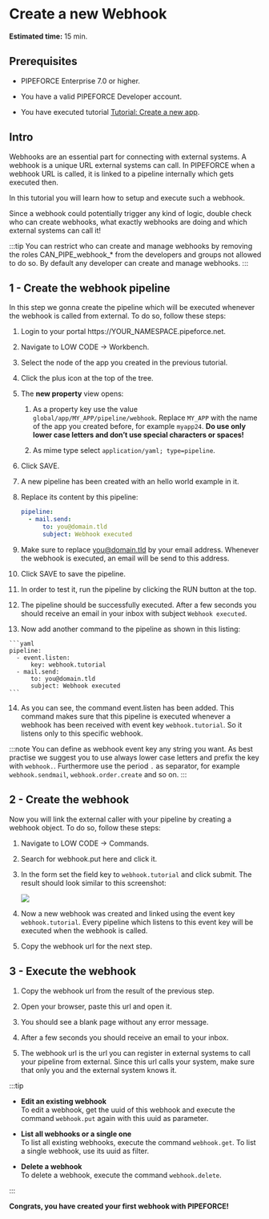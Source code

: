 # Create a new Webhook

**Estimated time:** 15 min.

## Prerequisites

*   PIPEFORCE Enterprise 7.0 or higher.
    
*   You have a valid PIPEFORCE Developer account.
    
*   You have executed tutorial [Tutorial: Create a new app](https://logabit.atlassian.net/wiki/spaces/DEVEX/pages/2151284934/Tutorial%3A+Create+a+new+app).
    

## Intro

Webhooks are an essential part for connecting with external systems. A webhook is a unique URL external systems can call. In PIPEFORCE when a webhook URL is called, it is linked to a pipeline internally which gets executed then.

In this tutorial you will learn how to setup and execute such a webhook.

Since a webhook could potentially trigger any kind of logic, double check who can create webhooks, what exactly webhooks are doing and which external systems can call it!  
  
:::tip 
You can restrict who can create and manage webhooks by removing the roles CAN\_PIPE\_webhook\_\* from the developers and groups not allowed to do so. By default any developer can create and manage webhooks.
:::

## 1 - Create the webhook pipeline


In this step we gonna create the pipeline which will be executed whenever the webhook is called from external. To do so, follow these steps:

1.  Login to your portal https://YOUR\_NAMESPACE.pipeforce.net.
    
2.  Navigate to LOW CODE → Workbench.
    
3.  Select the node of the app you created in the previous tutorial.
    
4.  Click the plus icon at the top of the tree.
    
5.  The **new property** view opens:
    
    1.  As a property key use the value `global/app/MY_APP/pipeline/webhook`. Replace `MY_APP` with the name of the app you created before, for example `myapp24`. **Do use only lower case letters and don’t use special characters or spaces!**
        
    2.  As mime type select `application/yaml; type=pipeline`.
        
6.  Click SAVE.
    
7.  A new pipeline has been created with an hello world example in it.
    
8.  Replace its content by this pipeline:
    
    ```yaml
    pipeline:
      - mail.send:
          to: you@domain.tld
          subject: Webhook executed
    ```
    
9.  Make sure to replace you@domain.tld by your email address. Whenever the webhook is executed, an email will be send to this address.
    
10.  Click SAVE to save the pipeline.
    
11.  In order to test it, run the pipeline by clicking the RUN button at the top.
    
12.  The pipeline should be successfully executed. After a few seconds you should receive an email in your inbox with subject `Webhook executed`.
    
13.  Now add another command to the pipeline as shown in this listing:
    
    ```yaml
    pipeline:
      - event.listen:
          key: webhook.tutorial
      - mail.send:
          to: you@domain.tld
          subject: Webhook executed
    ```
    
14.  As you can see, the command event.listen has been added. This command makes sure that this pipeline is executed whenever a webhook has been received with event key `webhook.tutorial`. So it listens only to this specific webhook.
    

:::note 
You can define as webhook event key any string you want. As best practise we suggest you to use always lower case letters and prefix the key with `webhook.`. Furthermore use the period `.` as separator, for example `webhook.sendmail`, `webhook.order.create` and so on.
:::

## 2 - Create the webhook

Now you will link the external caller with your pipeline by creating a webhook object. To do so, follow these steps:

1.  Navigate to LOW CODE → Commands.
    
2.  Search for webhook.put here and click it.
    
3.  In the form set the field key to `webhook.tutorial` and click submit. The result should look similar to this screenshot:  
    
    ![](https://logabit.atlassian.net/wiki/download/attachments/2151285528/grafik-20210720-145538.png?api=v2)
4.  Now a new webhook was created and linked using the event key `webhook.tutorial`. Every pipeline which listens to this event key will be executed when the webhook is called.
    
5.  Copy the webhook url for the next step.
    

## 3 - Execute the webhook

1.  Copy the webhook url from the result of the previous step.
    
2.  Open your browser, paste this url and open it.
    
3.  You should see a blank page without any error message.
    
4.  After a few seconds you should receive an email to your inbox.
    
5.  The webhook url is the url you can register in external systems to call your pipeline from external. Since this url calls your system, make sure that only you and the external system knows it.
    

:::tip

*   **Edit an existing webhook**  
    To edit a webhook, get the uuid of this webhook and execute the command `webhook.put` again with this uuid as parameter.
    
*   **List all webhooks or a single one**  
    To list all existing webhooks, execute the command `webhook.get`. To list a single webhook, use its uuid as filter.
    
*   **Delete a webhook**  
    To delete a webhook, execute the command `webhook.delete`.

:::
    

**Congrats, you have created your first webhook with PIPEFORCE!**